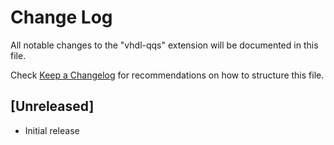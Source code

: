 # Change Log

All notable changes to the "vhdl-qqs" extension will be documented in this file.

Check [Keep a Changelog](http://keepachangelog.com/) for recommendations on how to structure this file.

## [Unreleased]

- Initial release